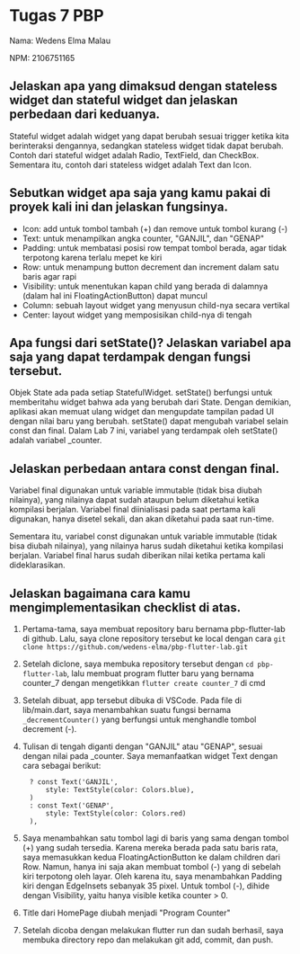 # Tugas 7 PBP

Nama: Wedens Elma Malau

NPM: 2106751165


## Jelaskan apa yang dimaksud dengan stateless widget dan stateful widget dan jelaskan perbedaan dari keduanya.

Stateful widget adalah widget yang dapat berubah sesuai trigger ketika kita berinteraksi dengannya, sedangkan stateless widget tidak dapat berubah. Contoh dari stateful widget adalah Radio, TextField, dan CheckBox. Sementara itu, contoh dari stateless widget adalah Text dan Icon.

## Sebutkan widget apa saja yang kamu pakai di proyek kali ini dan jelaskan fungsinya.

* Icon: add untuk tombol tambah (+) dan remove untuk tombol kurang (-)
* Text: untuk menampilkan angka counter, "GANJIL", dan "GENAP"
* Padding: untuk membatasi posisi row tempat tombol berada, agar tidak terpotong karena terlalu mepet ke kiri
* Row: untuk menampung button decrement dan increment dalam satu baris agar rapi
* Visibility: untuk menentukan kapan child yang berada di dalamnya (dalam hal ini FloatingActionButton) dapat muncul
* Column: sebuah layout widget yang menyusun child-nya secara vertikal
* Center: layout widget yang memposisikan child-nya di tengah

## Apa fungsi dari setState()? Jelaskan variabel apa saja yang dapat terdampak dengan fungsi tersebut.

Objek State ada pada setiap StatefulWidget. setState() berfungsi untuk memberitahu widget bahwa ada yang berubah dari State. Dengan demikian, aplikasi akan memuat ulang widget dan mengupdate tampilan padad UI dengan nilai baru yang berubah. setState() dapat mengubah variabel selain const dan final. Dalam Lab 7 ini, variabel yang terdampak oleh setState() adalah variabel _counter.

## Jelaskan perbedaan antara const dengan final.

Variabel final digunakan untuk variable immutable (tidak bisa diubah nilainya), yang nilainya dapat sudah ataupun belum diketahui ketika kompilasi berjalan. Variabel final diinialisasi pada saat pertama kali digunakan, hanya disetel sekali, dan akan diketahui pada saat run-time.

Sementara itu, variabel const digunakan untuk variable immutable (tidak bisa diubah nilainya), yang nilainya harus sudah diketahui ketika kompilasi berjalan. Variabel final harus sudah diberikan nilai ketika pertama kali dideklarasikan.

## Jelaskan bagaimana cara kamu mengimplementasikan checklist di atas.

1. Pertama-tama, saya membuat repository baru bernama pbp-flutter-lab di github. Lalu, saya clone repository tersebut ke local dengan cara `git clone https://github.com/wedens-elma/pbp-flutter-lab.git`

2. Setelah diclone, saya membuka repository tersebut dengan `cd pbp-flutter-lab`, lalu membuat program flutter baru yang bernama counter_7 dengan mengetikkan `flutter create counter_7` di cmd

3. Setelah dibuat, app tersebut dibuka di VSCode. Pada file di lib/main.dart, saya menambahkan suatu fungsi bernama `_decrementCounter()` yang berfungsi untuk menghandle tombol decrement (-).

4. Tulisan di tengah diganti dengan "GANJIL" atau "GENAP", sesuai dengan nilai pada _counter. Saya memanfaatkan widget Text dengan cara sebagai berikut:
```_counter % 2 == 1
     ? const Text('GANJIL',
         style: TextStyle(color: Colors.blue),
     )
     : const Text('GENAP',
         style: TextStyle(color: Colors.red)
     ),
```

5. Saya menambahkan satu tombol lagi di baris yang sama dengan tombol (+) yang sudah tersedia. Karena mereka berada pada satu baris rata, saya memasukkan kedua FloatingActionButton ke dalam children dari Row. Namun, hanya ini saja akan membuat tombol (-) yang di sebelah kiri terpotong oleh layar. Oleh karena itu, saya menambahkan Padding kiri dengan EdgeInsets sebanyak 35 pixel. Untuk tombol (-), dihide dengan Visibility, yaitu hanya visible ketika counter > 0.

6. Title dari HomePage diubah menjadi "Program Counter"

7. Setelah dicoba dengan melakukan flutter run dan sudah berhasil, saya membuka directory repo dan melakukan git add, commit, dan push.
